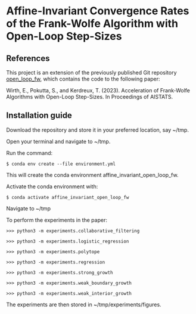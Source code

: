 # Affine-Invariant Convergence Rates of the Frank-Wolfe Algorithm with Open-Loop Step-Sizes

## References
This project is an extension of the previously published Git repository
[open_loop_fw](https://github.com/ZIB-IOL/open_loop_fw), which contains the code to the following paper:

Wirth, E., Pokutta, S., and Kerdreux, T. (2023). Acceleration of Frank-Wolfe Algorithms with Open-Loop Step-Sizes. 
In Proceedings of AISTATS.


## Installation guide

Download the repository and store it in your preferred location, say ~/tmp.

Open your terminal and navigate to ~/tmp.

Run the command:
```shell script
$ conda env create --file environment.yml
```

This will create the conda environment affine_invariant_open_loop_fw.

Activate the conda environment with:
```shell script
$ conda activate affine_invariant_open_loop_fw
```
Navigate to ~/tmp

To perform the experiments in the paper:

```python3 script
>>> python3 -m experiments.collaborative_filtering
```
```python3 script
>>> python3 -m experiments.logistic_regression
```
```python3 script
>>> python3 -m experiments.polytope
```
```python3 script
>>> python3 -m experiments.regression
```
```python3 script
>>> python3 -m experiments.strong_growth
```
```python3 script
>>> python3 -m experiments.weak_boundary_growth
```
```python3 script
>>> python3 -m experiments.weak_interior_growth
```


The experiments are then stored in ~/tmp/experiments/figures.